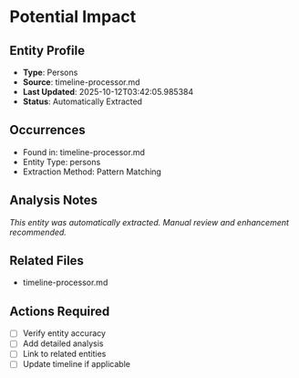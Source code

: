 # Potential Impact

## Entity Profile
- **Type**: Persons
- **Source**: timeline-processor.md
- **Last Updated**: 2025-10-12T03:42:05.985384
- **Status**: Automatically Extracted

## Occurrences
- Found in: timeline-processor.md
- Entity Type: persons
- Extraction Method: Pattern Matching

## Analysis Notes
*This entity was automatically extracted. Manual review and enhancement recommended.*

## Related Files
- timeline-processor.md

## Actions Required
- [ ] Verify entity accuracy
- [ ] Add detailed analysis
- [ ] Link to related entities
- [ ] Update timeline if applicable
